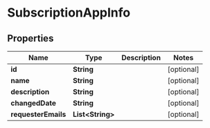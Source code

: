 

# SubscriptionAppInfo


## Properties

Name | Type | Description | Notes
------------ | ------------- | ------------- | -------------
**id** | **String** |  |  [optional]
**name** | **String** |  |  [optional]
**description** | **String** |  |  [optional]
**changedDate** | **String** |  |  [optional]
**requesterEmails** | **List&lt;String&gt;** |  |  [optional]



